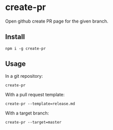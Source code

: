 # create-pr

Open github create PR page for the given branch.

## Install

```
npm i -g create-pr
```

## Usage

In a git repository:
```
create-pr
```

With a pull request template:
```
create-pr --template=release.md
```

With a target branch:
```
create-pr --target=master
```
